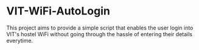 # VIT-WiFi-AutoLogin
This project aims to provide a simple script that enables the user login into VIT's hostel WiFi without going through the hassle of entering their details everytime.

